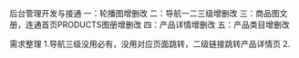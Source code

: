后台管理开发与接通
一：轮播图增删改
二：导航一二三级增删改
三：商品图文册，连通首页PRODUCTS图册增删改
四：产品详情增删改
五：产品类目增删改

需求整理
1.导航三级没用必有，没用对应页面跳转，二级链接跳转产品详情页
2.
